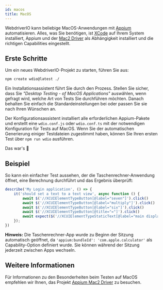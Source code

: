 ```yaml
---
id: macos
title: MacOS
---
```


WebdriverIO kann beliebige MacOS-Anwendungen mit [Appium](https://appium.io/) automatisieren. Alles, was Sie benötigen, ist [XCode](https://developer.apple.com/xcode/) auf Ihrem System installiert, Appium und der [Mac2 Driver](https://github.com/appium/appium-mac2-driver) als Abhängigkeit installiert und die richtigen Capabilities eingestellt.

## Erste Schritte

Um ein neues WebdriverIO-Projekt zu starten, führen Sie aus:

```sh
npm create wdio@latest ./
```

Ein Installationsassistent führt Sie durch den Prozess. Stellen Sie sicher, dass Sie _"Desktop Testing - of MacOS Applications"_ auswählen, wenn gefragt wird, welche Art von Tests Sie durchführen möchten. Danach behalten Sie einfach die Standardeinstellungen bei oder passen Sie sie nach Ihren Wünschen an.

Der Konfigurationsassistent installiert alle erforderlichen Appium-Pakete und erstellt eine `wdio.conf.js` oder `wdio.conf.ts` mit der notwendigen Konfiguration für Tests auf MacOS. Wenn Sie der automatischen Generierung einiger Testdateien zugestimmt haben, können Sie Ihren ersten Test über `npm run wdio` ausführen.

<CreateMacOSProjectAnimation />

Das war's 🎉

## Beispiel

So kann ein einfacher Test aussehen, der die Taschenrechner-Anwendung öffnet, eine Berechnung durchführt und das Ergebnis überprüft:

```js
describe('My Login application', () => {
    it('should set a text to a text view', async function () {
        await $('//XCUIElementTypeButton[@label="seven"]').click()
        await $('//XCUIElementTypeButton[@label="multiply"]').click()
        await $('//XCUIElementTypeButton[@label="six"]').click()
        await $('//XCUIElementTypeButton[@title="="]').click()
        await expect($('//XCUIElementTypeStaticText[@label="main display"]')).toHaveText('42')
    });
})
```

__Hinweis:__ Die Taschenrechner-App wurde zu Beginn der Sitzung automatisch geöffnet, da `'appium:bundleId': 'com.apple.calculator'` als Capability-Option definiert wurde. Sie können während der Sitzung jederzeit zwischen Apps wechseln.

## Weitere Informationen

Für Informationen zu den Besonderheiten beim Testen auf MacOS empfehlen wir Ihnen, das Projekt [Appium Mac2 Driver](https://github.com/appium/appium-mac2-driver) zu besuchen.